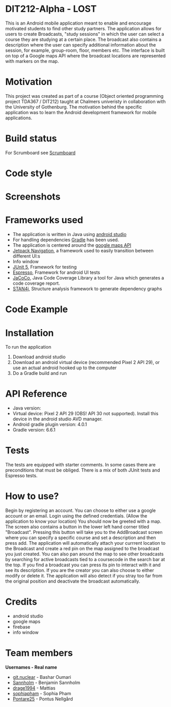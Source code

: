 # DIT212-Alpha - LOST
This is an Android mobile application meant to enable and encourage motivated students to find other study partners. The application allows for users to create Broadcasts, "study sessions" in which the user can select a course they are studying at a certain place. The broadcast also contains a description where the user can specify additional information about the session, for example, group-room, floor, members etc. 
The interface is built on top of a Google maps API where the broadcast locations are represented with markers on the map. 

# Motivation
This project was created as part of a course (Object oriented programming project TDA367 / DIT212) taught at Chalmers univeristy in collaboration with the University of Gothenburg.
The motivation behind the specific application was to learn the Android development framework for mobile applications. 

# Build status
For Scrumboard see [Scrumboard](https://github.com/DIT212-Alpha/DIT212-Alpha/projects/1)

# Code style


# Screenshots
<!-- ![Alt text](/relative/path/to/img.jpg?raw=true "Optional Title")-->

# Frameworks used
- The application is written in Java using [android studio](https://developer.android.com/studio)
- For handling dependencies [Gradle](https://gradle.org/) has been used.
- The application is centered around the [google maps API](https://developers.google.com/maps/documentation/android-sdk/start)
- [Jetpack Navigation](https://developer.android.com/guide/navigation), a framework used to easily transition between different UI:s
- Info window
- [JUnit 5](https://junit.org/junit5/), Framework for testing
- [Espresso](https://developer.android.com/training/testing/espresso), Framework for android UI tests
- [JaCoCo](https://www.eclemma.org/jacoco/), Java Code Coverage Library a tool for Java which generates a code coverage report.
- [STAN4j](http://stan4j.com/), Structure analysis framework to generate dependency graphs


# Code Example

# Installation
To run the application
1. Download android studio
2. Download an android virtual device (recommended Pixel 2 API 29), or use an actual android hooked up to the computer 
3. Do a Gradle build and run

# API Reference
- Java version: 
- Virtual device: Pixel 2 API 29 (OBS! API 30 not supported). Install this device in the android studio AVD manager. 
- Android gradle plugin version: 4.0.1
- Gradle version: 6.6.1

# Tests
The tests are equipped with starter comments. In some cases there are preconditions that must be obliged.
There is a mix of both JUnit tests and Espresso tests.

# How to use?
Begin by registering an account. You can choose to either use a google account or an email. 
Login using the defined credentials.
(Allow the application to know your location)
You should now be greeted with a map. 
The screen also contains a button in the lower left hand corner titled "Broadcast". Pressing this button will take you to the AddBroadcast screen where you can specify a specific course and set a description and then press add. The application will automatically attach your currrent location to the Broadcast and create a red pin on the map assigned to the broadcast you just created.
You can also pan around the map to see other broadcasts by searching for active broadcasts tied to a coursecode in the search bar at the top.
If you find a broadcast you can press its pin to interact with it and see its description. If you are the creator you can also choose to either modify or delete it. The application will also detect if you stray too far from the original position and deactivate the broadcast automatically.  

# Credits
- android studio
- google maps
- firebase
- info window

# Team members
**Usernames  - Real name**
- [git.nuclear](https://github.com/Bashar3) - Bashar Oumari
- [Sannholm](https://github.com/Sannholm) - Benjamin Sannholm
- [drage1994](https://github.com/drage1994) - Mattias
- [sophiapham](https://github.com/sophiapham) - Sophia Pham
- [Pontare25](https://github.com/Pontare25)  - Pontus Nellgård 

